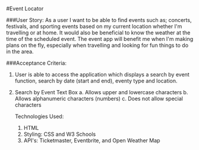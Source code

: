 #Event Locator

###User Story:
As a user I want to be able to find events such as; concerts, festivals, and sporting events based on my current location whether I'm travelling or at home. It would also be beneficial to know the weather at the time of the scheduled event.
The event app will benefit me when I'm making plans on the fly, especially when travelling and looking for fun things to do in the area.

###Acceptance Criteria:

1. User is able to access the application which displays a search by event function, search by date (start and end), eventy type and location.
2. Search by Event Text Box
   a. Allows upper and lowercase characters
   b. Allows alphanumeric characters (numbers)
   c. Does not allow special characters

   Technologies Used:

   1. HTML
   2. Styling: CSS and W3 Schools
   3. API's: Ticketmaster, Eventbrite, and Open Weather Map
